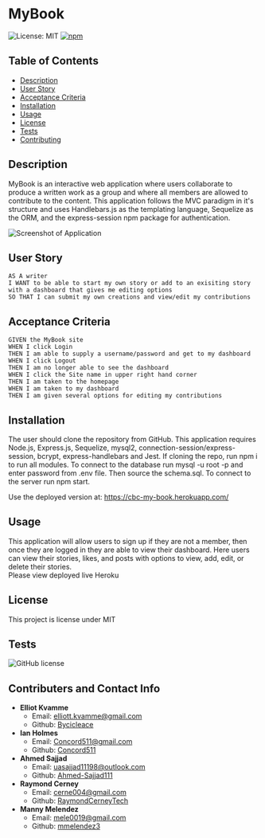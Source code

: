 # MyBook 
![License: MIT](https://img.shields.io/badge/License-MIT-yellow.svg)
[![npm](https://badge.fury.io/js/inquirer.svg)](http://badge.fury.io/js/inquirer)


## Table of Contents
* [Description](#description)
* [User Story](#user-story)
* [Acceptance Criteria](#acceptance-criteria)
* [Installation](#installation)
* [Usage](#usage)
* [License](#license)
* [Tests](#tests)
* [Contributing](#contributers-and-contact-info)

## Description 
MyBook is an interactive web application where users collaborate to produce a written work as a group and where all members are allowed to contribute to the content. This application follows the MVC paradigm in it's structure and uses Handlebars.js as the templating language, Sequelize as the ORM, and the express-session npm package for authentication. 

![Screenshot of Application](./public/images/readme.png)

## User Story
```
AS A writer
I WANT to be able to start my own story or add to an exisiting story with a dashboard that gives me editing options
SO THAT I can submit my own creations and view/edit my contributions
```
## Acceptance Criteria
```
GIVEN the MyBook site
WHEN I click Login
THEN I am able to supply a username/password and get to my dashboard
WHEN I click Logout
THEN I am no longer able to see the dashboard
WHEN I click the Site name in upper right hand corner
THEN I am taken to the homepage
WHEN I am taken to my dashboard 
THEN I am given several options for editing my contributions
```

## Installation 
The user should clone the repository from GitHub. This application requires Node.js, Express.js, Sequelize, mysql2, connection-session/express-session, bcrypt, express-handlebars and  Jest. If cloning the repo, run npm i to run all modules. To connect to the database run mysql -u root -p and enter password from .env file. Then source the schema.sql. To connect to the server run npm start.

Use the deployed version at: https://cbc-my-book.herokuapp.com/

## Usage 
This application will allow users to sign up if they are not a member, then once they are logged in they are able to view their dashboard. Here users can view their stories, likes, and posts with options to view, add, edit, or delete their stories. <br>
Please view deployed live Heroku

## License 
This project is license under MIT

## Tests
![GitHub license](https://img.shields.io/badge/test-100%25-success)


## Contributers and Contact Info

* <strong>Elliot Kvamme</strong>
    * Email: elliott.kvamme@gmail.com
    * Github: [Bycicleace](https://github.com/Bycicleace)
* <strong>Ian Holmes</strong>
    * Email: Concord511@gmail.com
    * Github: [Concord511](https://github.com/Concord511)
* <strong>Ahmed Sajjad</strong>
    * Email: uasajjad11198@outlook.com
    * Github: [Ahmed-Sajjad111](https://github.com/Ahmed-Sajjad111)
* <strong>Raymond Cerney</strong>
    * Email: cerne004@gmail.com
    * Github: [RaymondCerneyTech](https://github.com/RaymondCerneyTech)
* <strong>Manny Melendez</strong>
    * Email: mele0019@gmail.com
    * Github: [mmelendez3](https://github.com/mmelendez3)